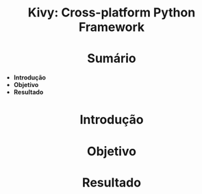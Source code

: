# <div align="center">Kivy: Cross-platform Python Framework</div>

<div align="center"><h1>Sumário</h1></div>

 - **Introdução**
 - **Objetivo**
 - **Resultado**
<div align="center"><h1>Introdução</h1></div>
<div align="center"><h1>Objetivo</h1></div>
<div align="center"><h1>Resultado</h1></div>
